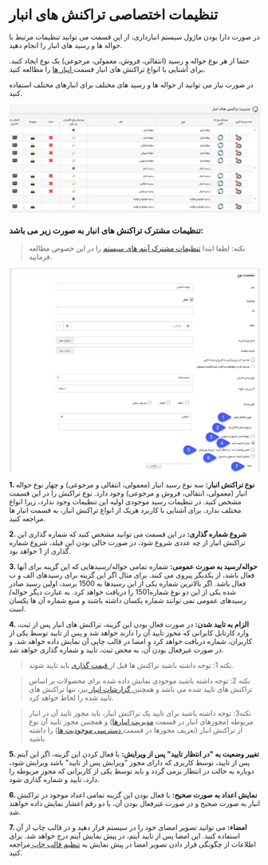 # تنظیمات اختصاصی تراکنش های انبار

در صورت دارا بودن ماژول سیستم انبارداری، از این قسمت می توانید تنظیمات مرتبط با حواله ها و رسید های انبار را انجام دهید.

حتما از هر نوع حواله و رسید (انتقالی، فروش، معمولی، مرجوعی) یک نوع ایجاد کنید. برای آشنایی با انواع تراکنش های انبار قسمت[ انبار ها](https://github.com/1stco/PayamGostarDocs/blob/master/help%202.5.4/Buy-warehouse-sales/Store/Store.md)  را مطالعه کنید.

در صورت نیاز می توانید از حواله ها و رسید های مختلف برای انبارهای مختلف استفاده کنید.

![](Warehousedraftmanagement1.jpg)

### تنظیمات مشترک تراکنش های انبار به صورت زیر می باشد:

> نکته: لطفا ابتدا [ تنظیمات مشترک آیتم های سیستم](https://github.com/1stco/PayamGostarDocs/blob/master/help%202.5.4/Settings/Personalization-crm/Overview/General-information/Shared-information-of-system%20items/Shared-information-of-system%20items.md)  را در این خصوص مطالعه فرمایید.


![](Warehousedraftmanagement2.png)

**1. نوع تراکنش انبار:** سه نوع رسید انبار (معمولی، انتقالی و مرجوعی) و چهار نوع حواله انبار (معمولی، انتقالی، فروش و مرجوعی) وجود دارد. نوع تراکنش را در این قسمت مشخص کنید. در تنظیمات رسید موجودی اولیه این تنظیمات وجود ندارد، زیرا انواع مختلف ندارد. برای آشنایی با کاربرد هریک از انواع تراکنش انبار، به قسمت انبار ها مراجعه کنید.

**2. شروع شماره گذاری:** در این قسمت می توانید مشخص کنید که شماره گذاری این تراکنش انبار از چه عددی شروع شود، در صورت خالی بودن این فیلد، شروع شماره گذاری از 1 خواهد بود.

**3. حواله/رسید به صورت عمومی:** شماره تمامی حواله/رسیدهایی که این گزینه برای آنها فعال باشد، از یکدیگر پیروی می کنند. برای مثال اگر این گزینه برای رسیدهای الف و ب فعال باشد. اگر بالاترین شماره یکی از این رسیدها به 1500 برسد، اولین رسید صادر شده یکی از این دو نوع شماره1501 را دریافت خواهد کرد. به عبارت دیگر حواله/رسیدهای عمومی نمی توانند شماره یکسان داشته باشند و منبع شماره آن ها یکسان است.

**4. الزام به تایید شدن:** در صورت فعال بودن این گزینه، تراکنش های انبار پس از ثبت، وارد کارتابل کابرانی که مجوز تایید آن را دارند خواهد شد و پس از تایید توسط یکی از کاربران، شماره دریافت خواهد کرد و امضا در قالب چاپی آن نمایش داده خواهد شد. و در صورت غیرفعال بودن آن، به محض ثبت، تایید و شماره گذاری خواهد شد.

> نکته 1: توجه داشته باشید تراکنش ها قبل از[ قیمت گذاری](https://github.com/1stco/PayamGostarDocs/blob/master/help%202.5.4/Buy-warehouse-sales/Store/gheymatgozari-etesal/gheymatgozari.md) باید تایید شوند.


> نکته 2: توجه داشته باشید موجودی نمایش داده شده برای محصولات بر اساس تراکنش های تایید شده می باشد و همچنین[ گزارشات انبار ](http://septadocs.1st.co.com/payamgostar/documents/%DA%AF%D8%B2%D8%A7%D8%B1%D8%B4%D8%A7%D8%AA-%D8%B3%DB%8C%D8%B3%D8%AA%D9%85%DB%8C?selectedId=601902a2-8722-4adc-4aa7-08d8cb33f31a&menuItemType=2)نیز، تنها تراکنش های تایید شده را لحاظ خواهد کرد. 

> نکته3: توجه داشته باشید برای تایید یک تراکنش انبار، باید مجوز تایید آن در انبار مربوطه (مجوزهای انبار در قسمت [مدیریت انبارها](https://github.com/1stco/PayamGostarDocs/blob/master/help%202.5.4/Management-and-reports/Warehouse-reports/Warehouse-reports.md)) و همچنین مجوز تایید آن نوع از تراکنش انبار (تعریف مجوزها در قسمت[ دسترسی موجودیت ها](https://github.com/1stco/PayamGostarDocs/blob/master/help%202.5.4/Settings/Manage-groups-and-users/permissions/Availability-of-entities/Availability-of-entities.md)) را داشته باشید.

**5. تغییر وضعیت به "در انتظار تایید" پس از ویرایش:** با فعال کردن این گزینه، اگر این آیتم پس از تایید، توسط کاربری که دارای مجوز "ویرایش پس از تایید" باشد ویرایش شود، دوباره به حالت در انتظار برمی گردد و باید توسط یکی از کاربرانی که مجوز مربوطه را دارد، تایید و شماره گذاری شود. 

**6. نمایش اعداد به صورت صحیح:** با فعال بودن این گزینه تمامی اعداد موجود در تراکنش انبار به صورت صحیح و در صورت غیرفعال بودن آن، با دو رقم اعشار نمایش داده خواهند شد.

**7. امضاء:** می توانید تصویر امضای خود را در سیستم قرار دهید و در قالب چاپ از آن استفاده کنید. این امضا پس از تایید آیتم، در پیش نمایش آیتم درج خواهد شد. برای اطلاعات از چگونگی قرار دادن تصویر امضا در پیش نمایش به [تنظیم قالب چاپ ](https://github.com/1stco/PayamGostarDocs/blob/master/help%202.5.4/Settings/Personalization-crm/Overview/General-information/Set%20the-print-template/Set%20the-print-template.md)مراجعه کنید.

